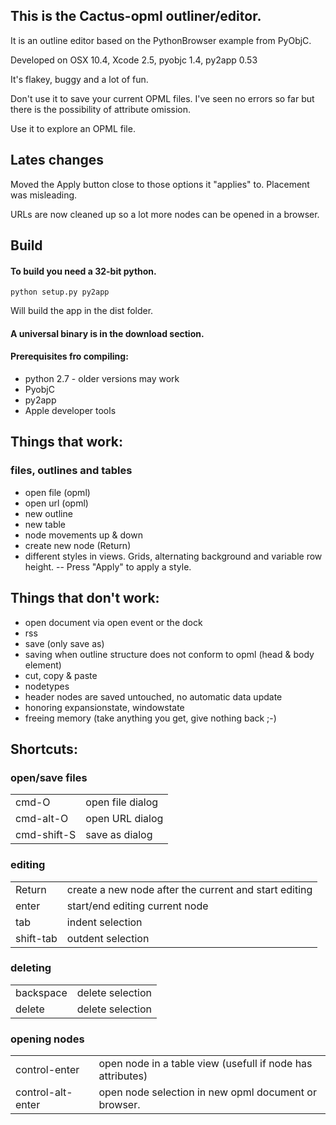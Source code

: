 ## This is the Cactus-opml outliner/editor. ##


It is an outline editor based on the PythonBrowser example from PyObjC.

Developed on OSX 10.4, Xcode 2.5, pyobjc 1.4, py2app 0.53

It's flakey, buggy and a lot of fun.

Don't use it to save your current OPML files. I've seen no errors so far but there is the possibility of attribute omission.

Use it to explore an OPML file.



## Lates changes ##
Moved the Apply button close to those options it "applies" to. Placement was misleading.

URLs are now cleaned up so a lot more nodes can be opened in a browser.



## Build ##
#### To build you need a 32-bit python.  ####

    python setup.py py2app


Will build the app in the dist folder.

#### A universal binary is in the download section. ####

#### Prerequisites fro compiling: ####

+ python 2.7 - older versions may work
+ PyobjC
+ py2app
+ Apple developer tools




## Things that work: ##

### files, outlines and tables ###
- open file (opml)
- open url (opml)
- new outline
- new table
- node movements up & down
- create new node (Return)
- different styles in views. Grids, alternating background and variable row height.
-- Press "Apply" to apply a style.


## Things that don't work: ##

- open document via open event or the dock
- rss
- save (only save as)
- saving when outline structure does not conform to opml (head & body element)
- cut, copy & paste
- nodetypes
- header nodes are saved untouched, no automatic data update
- honoring expansionstate, windowstate
- freeing memory (take anything you get, give nothing back ;-)


## Shortcuts: ##
### open/save files ###
<table>
<tr><td>cmd-O</td><td>open file dialog</td></tr>
<tr><td>cmd-alt-O</td><td>open URL dialog</td>
<tr><td>cmd-shift-S</td><td>save as dialog</td>
</table>

### editing ###
<table>
<tr><td>Return</td><td>create a new node after the current and start editing</td></tr>
<tr><td>enter</td><td>start/end editing current node</td></tr>

<tr><td>tab</td><td>indent selection</td></tr>
<tr><td>shift-tab</td><td>outdent selection</td></tr>
</table>

### deleting ###
<table>
<tr><td>backspace</td><td>delete selection</td></tr>
<tr><td>delete</td><td>delete selection</td></tr>
</table>


### opening nodes ###
<table>
<tr><td>control-enter</td><td>open node in a table view (usefull if node has attributes)</td></tr>

<tr><td>control-alt-enter</td>
<td>open node selection in new opml document or browser.</td></tr>

</table>
